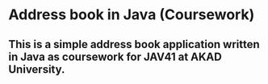 # Address book in Java (Coursework) 

## This is a simple address book application written in Java as coursework for JAV41 at AKAD University.
